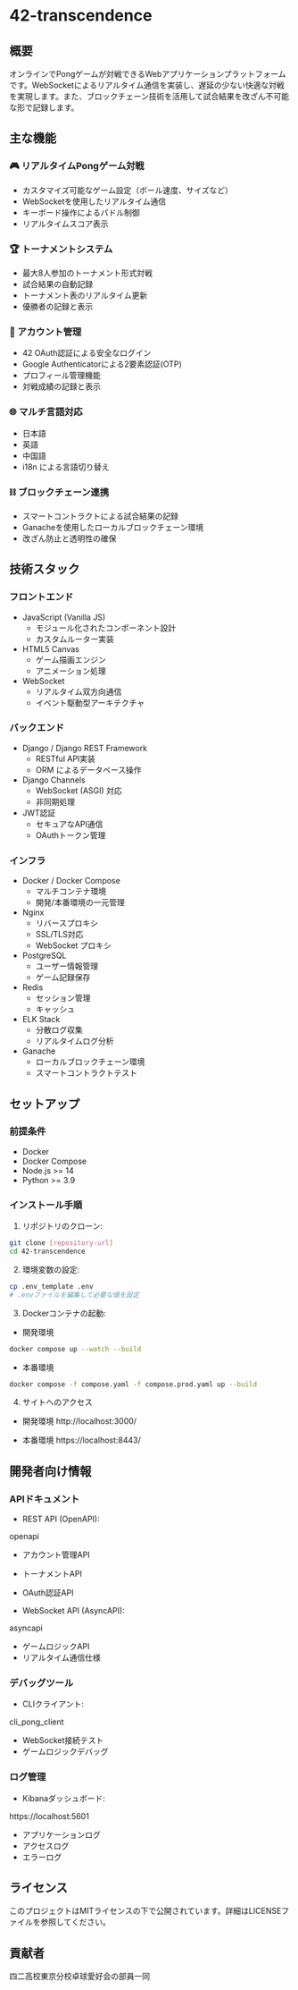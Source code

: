 # 42-transcendence

## 概要
オンラインでPongゲームが対戦できるWebアプリケーションプラットフォームです。WebSocketによるリアルタイム通信を実装し、遅延の少ない快適な対戦を実現します。また、ブロックチェーン技術を活用して試合結果を改ざん不可能な形で記録します。

## 主な機能

### 🎮 リアルタイムPongゲーム対戦
- カスタマイズ可能なゲーム設定（ボール速度、サイズなど）
- WebSocketを使用したリアルタイム通信
- キーボード操作によるパドル制御
- リアルタイムスコア表示

### 🏆 トーナメントシステム
- 最大8人参加のトーナメント形式対戦
- 試合結果の自動記録
- トーナメント表のリアルタイム更新
- 優勝者の記録と表示

### 👤 アカウント管理
- 42 OAuth認証による安全なログイン
- Google Authenticatorによる2要素認証(OTP)
- プロフィール管理機能
- 対戦成績の記録と表示

### 🌐 マルチ言語対応
- 日本語
- 英語
- 中国語
- i18n による言語切り替え

### ⛓ ブロックチェーン連携
- スマートコントラクトによる試合結果の記録
- Ganacheを使用したローカルブロックチェーン環境
- 改ざん防止と透明性の確保

## 技術スタック

### フロントエンド
- JavaScript (Vanilla JS)
  - モジュール化されたコンポーネント設計
  - カスタムルーター実装
- HTML5 Canvas
  - ゲーム描画エンジン
  - アニメーション処理
- WebSocket
  - リアルタイム双方向通信
  - イベント駆動型アーキテクチャ

### バックエンド
- Django / Django REST Framework
  - RESTful API実装
  - ORM によるデータベース操作
- Django Channels
  - WebSocket (ASGI) 対応
  - 非同期処理
- JWT認証
  - セキュアなAPI通信
  - OAuthトークン管理

### インフラ
- Docker / Docker Compose
  - マルチコンテナ環境
  - 開発/本番環境の一元管理
- Nginx
  - リバースプロキシ
  - SSL/TLS対応
  - WebSocket プロキシ
- PostgreSQL
  - ユーザー情報管理
  - ゲーム記録保存
- Redis
  - セッション管理
  - キャッシュ
- ELK Stack
  - 分散ログ収集
  - リアルタイムログ分析
- Ganache
  - ローカルブロックチェーン環境
  - スマートコントラクトテスト

## セットアップ

### 前提条件
- Docker
- Docker Compose
- Node.js >= 14
- Python >= 3.9

### インストール手順
1. リポジトリのクローン:
```sh
git clone [repository-url]
cd 42-transcendence
```

2. 環境変数の設定:
```sh
cp .env_template .env
# .envファイルを編集して必要な値を設定
```

3. Dockerコンテナの起動:

- 開発環境
```sh
docker compose up --watch --build
```

- 本番環境
```sh
docker compose -f compose.yaml -f compose.prod.yaml up --build
```

4. サイトへのアクセス

- 開発環境
http://localhost:3000/

- 本番環境
https://localhost:8443/

## 開発者向け情報

### APIドキュメント
- REST API (OpenAPI): 

openapi


  - アカウント管理API
  - トーナメントAPI
  - OAuth認証API
  
- WebSocket API (AsyncAPI): 

asyncapi


  - ゲームロジックAPI
  - リアルタイム通信仕様

### デバッグツール
- CLIクライアント: 

cli_pong_client


  - WebSocket接続テスト
  - ゲームロジックデバッグ

### ログ管理
- Kibanaダッシュボード: 

https://localhost:5601


  - アプリケーションログ
  - アクセスログ
  - エラーログ

## ライセンス
このプロジェクトはMITライセンスの下で公開されています。詳細はLICENSEファイルを参照してください。

## 貢献者
四二高校東京分校卓球愛好会の部員一同